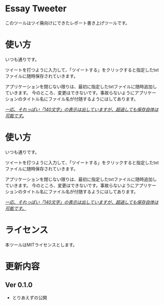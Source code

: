 # Essay Tweeter

このツールはツイ廃向けにできたレポート書き上げツールです。

# 使い方

いつも通りです。

ツイートを打つように入力して、「ツイートする」をクリックすると指定したtxtファイルに随時保存されていきます。

アプリケーションを閉じない限りは、最初に指定したtxtファイルに随時追加していきます。
今のところ、変更はできないです。事故らないようにアプリケーションのタイトル名にファイル名が付随するようにはしてあります。

*<u>一応、それっぽい「140文字」の表示は出していますが、超過しても保存自体は可能です。</u>*　　

# 使い方

いつも通りです。

ツイートを打つように入力して、「ツイートする」をクリックすると指定したtxtファイルに随時保存されていきます。

アプリケーションを閉じない限りは、最初に指定したtxtファイルに随時追加していきます。
今のところ、変更はできないです。事故らないようにアプリケーションのタイトル名にファイル名が付随するようにはしてあります。

*<u>一応、それっぽい「140文字」の表示は出していますが、超過しても保存自体は可能です。</u>*



# ライセンス

本ツールはMITライセンスとします。



# 更新内容


## Ver 0.1.0

- とりあえずの公開  